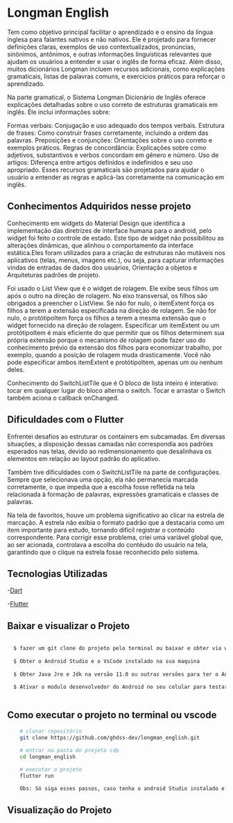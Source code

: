 # Longman English

Tem como objetivo principal facilitar o aprendizado e o ensino da língua inglesa para falantes nativos e não nativos. Ele é projetado para fornecer definições claras, exemplos de uso contextualizados, pronúncias, sinônimos, antônimos, e outras informações linguísticas relevantes que ajudam os usuários a entender e usar o inglês de forma eficaz. Além disso, muitos dicionários Longman incluem recursos adicionais, como explicações gramaticais, listas de palavras comuns, e exercícios práticos para reforçar o aprendizado.

Na parte gramatical, o Sistema Longman Dicionário de Inglês oferece explicações detalhadas sobre o uso correto de estruturas gramaticais em inglês. Ele inclui informações sobre:

Formas verbais: Conjugação e uso adequado dos tempos verbais.
Estrutura de frases: Como construir frases corretamente, incluindo a ordem das palavras.
Preposições e conjunções: Orientações sobre o uso correto e exemplos práticos.
Regras de concordância: Explicações sobre como adjetivos, substantivos e verbos concordam em gênero e número.
Uso de artigos: Diferença entre artigos definidos e indefinidos e seu uso apropriado.
Esses recursos gramaticais são projetados para ajudar o usuário a entender as regras e aplicá-las corretamente na comunicação em inglês.

## Conhecimentos Adquiridos nesse projeto 

Conhecimento em widgets do Material Design que identifica a implementação das diretrizes de interface humana para o android, pelo widget foi feito o controle de estado. Este tipo de widget não possibilitou as alterações dinâmicas, que alinhou o comportamento da interface estática.Eles foram  utilizados para a criação de estruturas não mutáveis nos aplicativos (telas, menus, imagens etc.), ou seja, para capturar informações vindas de entradas de dados dos usuários, Orientação a objetos e Arquiteturas padrões de projeto. 

Foi usado o List View que é o widget de rolagem. Ele exibe seus filhos um após o outro na direção de rolagem. No eixo transversal, os filhos são obrigados a preencher o ListView. Se não for nulo, o itemExtent força os filhos a terem a extensão especificada na direção de rolagem. Se não for nulo, o protótipoItem força os filhos a terem a mesma extensão que o widget fornecido na direção de rolagem. Especificar um itemExtent ou um protótipoItem é mais eficiente do que permitir que os filhos determinem sua própria extensão porque o mecanismo de rolagem pode fazer uso do conhecimento prévio da extensão dos filhos para economizar trabalho, por exemplo, quando a posição de rolagem muda drasticamente. Você não pode especificar ambos itemExtent e protótipoItem, apenas um ou nenhum deles.

Conhecimento do SwitchListTile que é O bloco de lista inteiro é interativo: tocar em qualquer lugar do bloco alterna o switch. Tocar e arrastar o Switch também aciona o callback onChanged.

## Dificuldades com o Flutter 

Enfrentei desafios ao estruturar os containers em subcamadas. Em diversas situações, a disposição dessas camadas não correspondia aos padrões esperados nas telas, devido ao redimensionamento que desalinhava os elementos em relação ao layout padrão do aplicativo.

Também tive dificuldades com o SwitchListTile na parte de configurações. Sempre que selecionava uma opção, ela não permanecia marcada corretamente, o que impedia que a escolha fosse refletida na tela relacionada à formação de palavras, expressões gramaticais e classes de palavras. 

Na tela de favoritos, houve um problema significativo ao clicar na estrela de marcação. A estrela não exibia o formato padrão que a destacaria como um item importante para estudo, tornando difícil registrar o conteúdo correspondente. Para corrigir esse problema, criei uma variável global que, ao ser acionada, controlava a escolha do contéudo do usuário na tela, garantindo que o clique na estrela fosse reconhecido pelo sistema.

## Tecnologias Utilizadas

-[Dart](https://dart.dev/guides) 

-[Flutter](https://docs.flutter.dev/)

## Baixar e visualizar o Projeto 

```bash 
  
  $ fazer um git clone do projeto pelo terminal ou baixar e obter via winrar  
  
  $ Obter o Android Studio e o VsCode instalado na sua maquina
  
  $ Obter Java Jre e Jdk na versão 11.0 ou outras versões para ter o Android Instalado 
  
  $ Ativar o modulo desenvolvedor do Android no seu celular para testar o aplicativo 
  
```

## Como executar o projeto no terminal ou vscode

```bash
    # clonar repositório
    git clone https://github.com/ghdss-dev/longman_english.git

    # entrar na pasta do projeto cdp
    cd longman_english 
  
    # executar o projeto
    flutter run

    Obs: Só siga esses passos, caso tenha o android Studio instalado e se for usuário linux 
```

 ## Visualização do Projeto 



